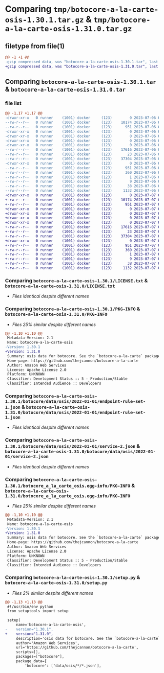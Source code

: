 # Comparing `tmp/botocore-a-la-carte-osis-1.30.1.tar.gz` & `tmp/botocore-a-la-carte-osis-1.31.0.tar.gz`

## filetype from file(1)

```diff
@@ -1 +1 @@
-gzip compressed data, was "botocore-a-la-carte-osis-1.30.1.tar", last modified: Thu Jul  6 01:45:16 2023, max compression
+gzip compressed data, was "botocore-a-la-carte-osis-1.31.0.tar", last modified: Fri Jul  7 01:44:08 2023, max compression
```

## Comparing `botocore-a-la-carte-osis-1.30.1.tar` & `botocore-a-la-carte-osis-1.31.0.tar`

### file list

```diff
@@ -1,17 +1,17 @@
-drwxr-xr-x   0 runner    (1001) docker     (123)        0 2023-07-06 01:45:16.770987 botocore-a-la-carte-osis-1.30.1/
--rw-r--r--   0 runner    (1001) docker     (123)    10174 2023-07-06 01:45:16.000000 botocore-a-la-carte-osis-1.30.1/LICENSE.txt
--rw-r--r--   0 runner    (1001) docker     (123)      951 2023-07-06 01:45:16.770987 botocore-a-la-carte-osis-1.30.1/PKG-INFO
-drwxr-xr-x   0 runner    (1001) docker     (123)        0 2023-07-06 01:45:16.770987 botocore-a-la-carte-osis-1.30.1/botocore/
-drwxr-xr-x   0 runner    (1001) docker     (123)        0 2023-07-06 01:45:16.770987 botocore-a-la-carte-osis-1.30.1/botocore/data/
-drwxr-xr-x   0 runner    (1001) docker     (123)        0 2023-07-06 01:45:16.770987 botocore-a-la-carte-osis-1.30.1/botocore/data/osis/
-drwxr-xr-x   0 runner    (1001) docker     (123)        0 2023-07-06 01:45:16.770987 botocore-a-la-carte-osis-1.30.1/botocore/data/osis/2022-01-01/
--rw-r--r--   0 runner    (1001) docker     (123)    17616 2023-07-06 01:44:40.000000 botocore-a-la-carte-osis-1.30.1/botocore/data/osis/2022-01-01/endpoint-rule-set-1.json
--rw-r--r--   0 runner    (1001) docker     (123)       23 2023-07-06 01:44:40.000000 botocore-a-la-carte-osis-1.30.1/botocore/data/osis/2022-01-01/paginators-1.json
--rw-r--r--   0 runner    (1001) docker     (123)    37304 2023-07-06 01:44:40.000000 botocore-a-la-carte-osis-1.30.1/botocore/data/osis/2022-01-01/service-2.json
-drwxr-xr-x   0 runner    (1001) docker     (123)        0 2023-07-06 01:45:16.770987 botocore-a-la-carte-osis-1.30.1/botocore_a_la_carte_osis.egg-info/
--rw-r--r--   0 runner    (1001) docker     (123)      951 2023-07-06 01:45:16.000000 botocore-a-la-carte-osis-1.30.1/botocore_a_la_carte_osis.egg-info/PKG-INFO
--rw-r--r--   0 runner    (1001) docker     (123)      360 2023-07-06 01:45:16.000000 botocore-a-la-carte-osis-1.30.1/botocore_a_la_carte_osis.egg-info/SOURCES.txt
--rw-r--r--   0 runner    (1001) docker     (123)        1 2023-07-06 01:45:16.000000 botocore-a-la-carte-osis-1.30.1/botocore_a_la_carte_osis.egg-info/dependency_links.txt
--rw-r--r--   0 runner    (1001) docker     (123)        9 2023-07-06 01:45:16.000000 botocore-a-la-carte-osis-1.30.1/botocore_a_la_carte_osis.egg-info/top_level.txt
--rw-r--r--   0 runner    (1001) docker     (123)       38 2023-07-06 01:45:16.770987 botocore-a-la-carte-osis-1.30.1/setup.cfg
--rw-r--r--   0 runner    (1001) docker     (123)     1132 2023-07-06 01:45:16.000000 botocore-a-la-carte-osis-1.30.1/setup.py
+drwxr-xr-x   0 runner    (1001) docker     (123)        0 2023-07-07 01:44:08.559511 botocore-a-la-carte-osis-1.31.0/
+-rw-r--r--   0 runner    (1001) docker     (123)    10174 2023-07-07 01:44:08.000000 botocore-a-la-carte-osis-1.31.0/LICENSE.txt
+-rw-r--r--   0 runner    (1001) docker     (123)      951 2023-07-07 01:44:08.559511 botocore-a-la-carte-osis-1.31.0/PKG-INFO
+drwxr-xr-x   0 runner    (1001) docker     (123)        0 2023-07-07 01:44:08.559511 botocore-a-la-carte-osis-1.31.0/botocore/
+drwxr-xr-x   0 runner    (1001) docker     (123)        0 2023-07-07 01:44:08.559511 botocore-a-la-carte-osis-1.31.0/botocore/data/
+drwxr-xr-x   0 runner    (1001) docker     (123)        0 2023-07-07 01:44:08.559511 botocore-a-la-carte-osis-1.31.0/botocore/data/osis/
+drwxr-xr-x   0 runner    (1001) docker     (123)        0 2023-07-07 01:44:08.559511 botocore-a-la-carte-osis-1.31.0/botocore/data/osis/2022-01-01/
+-rw-r--r--   0 runner    (1001) docker     (123)    17616 2023-07-07 01:43:28.000000 botocore-a-la-carte-osis-1.31.0/botocore/data/osis/2022-01-01/endpoint-rule-set-1.json
+-rw-r--r--   0 runner    (1001) docker     (123)       23 2023-07-07 01:43:28.000000 botocore-a-la-carte-osis-1.31.0/botocore/data/osis/2022-01-01/paginators-1.json
+-rw-r--r--   0 runner    (1001) docker     (123)    37304 2023-07-07 01:43:28.000000 botocore-a-la-carte-osis-1.31.0/botocore/data/osis/2022-01-01/service-2.json
+drwxr-xr-x   0 runner    (1001) docker     (123)        0 2023-07-07 01:44:08.559511 botocore-a-la-carte-osis-1.31.0/botocore_a_la_carte_osis.egg-info/
+-rw-r--r--   0 runner    (1001) docker     (123)      951 2023-07-07 01:44:08.000000 botocore-a-la-carte-osis-1.31.0/botocore_a_la_carte_osis.egg-info/PKG-INFO
+-rw-r--r--   0 runner    (1001) docker     (123)      360 2023-07-07 01:44:08.000000 botocore-a-la-carte-osis-1.31.0/botocore_a_la_carte_osis.egg-info/SOURCES.txt
+-rw-r--r--   0 runner    (1001) docker     (123)        1 2023-07-07 01:44:08.000000 botocore-a-la-carte-osis-1.31.0/botocore_a_la_carte_osis.egg-info/dependency_links.txt
+-rw-r--r--   0 runner    (1001) docker     (123)        9 2023-07-07 01:44:08.000000 botocore-a-la-carte-osis-1.31.0/botocore_a_la_carte_osis.egg-info/top_level.txt
+-rw-r--r--   0 runner    (1001) docker     (123)       38 2023-07-07 01:44:08.559511 botocore-a-la-carte-osis-1.31.0/setup.cfg
+-rw-r--r--   0 runner    (1001) docker     (123)     1132 2023-07-07 01:44:08.000000 botocore-a-la-carte-osis-1.31.0/setup.py
```

### Comparing `botocore-a-la-carte-osis-1.30.1/LICENSE.txt` & `botocore-a-la-carte-osis-1.31.0/LICENSE.txt`

 * *Files identical despite different names*

### Comparing `botocore-a-la-carte-osis-1.30.1/PKG-INFO` & `botocore-a-la-carte-osis-1.31.0/PKG-INFO`

 * *Files 25% similar despite different names*

```diff
@@ -1,10 +1,10 @@
 Metadata-Version: 2.1
 Name: botocore-a-la-carte-osis
-Version: 1.30.1
+Version: 1.31.0
 Summary: osis data for botocore. See the `botocore-a-la-carte` package for more info.
 Home-page: https://github.com/thejcannon/botocore-a-la-carte
 Author: Amazon Web Services
 License: Apache License 2.0
 Platform: UNKNOWN
 Classifier: Development Status :: 5 - Production/Stable
 Classifier: Intended Audience :: Developers
```

### Comparing `botocore-a-la-carte-osis-1.30.1/botocore/data/osis/2022-01-01/endpoint-rule-set-1.json` & `botocore-a-la-carte-osis-1.31.0/botocore/data/osis/2022-01-01/endpoint-rule-set-1.json`

 * *Files identical despite different names*

### Comparing `botocore-a-la-carte-osis-1.30.1/botocore/data/osis/2022-01-01/service-2.json` & `botocore-a-la-carte-osis-1.31.0/botocore/data/osis/2022-01-01/service-2.json`

 * *Files identical despite different names*

### Comparing `botocore-a-la-carte-osis-1.30.1/botocore_a_la_carte_osis.egg-info/PKG-INFO` & `botocore-a-la-carte-osis-1.31.0/botocore_a_la_carte_osis.egg-info/PKG-INFO`

 * *Files 25% similar despite different names*

```diff
@@ -1,10 +1,10 @@
 Metadata-Version: 2.1
 Name: botocore-a-la-carte-osis
-Version: 1.30.1
+Version: 1.31.0
 Summary: osis data for botocore. See the `botocore-a-la-carte` package for more info.
 Home-page: https://github.com/thejcannon/botocore-a-la-carte
 Author: Amazon Web Services
 License: Apache License 2.0
 Platform: UNKNOWN
 Classifier: Development Status :: 5 - Production/Stable
 Classifier: Intended Audience :: Developers
```

### Comparing `botocore-a-la-carte-osis-1.30.1/setup.py` & `botocore-a-la-carte-osis-1.31.0/setup.py`

 * *Files 2% similar despite different names*

```diff
@@ -1,13 +1,13 @@
 #!/usr/bin/env python
 from setuptools import setup
 
 setup(
     name='botocore-a-la-carte-osis',
-    version="1.30.1",
+    version="1.31.0",
     description='osis data for botocore. See the `botocore-a-la-carte` package for more info.',
     author='Amazon Web Services',
     url='https://github.com/thejcannon/botocore-a-la-carte',
     scripts=[],
     packages=["botocore"],
     package_data={
         'botocore': ['data/osis/*/*.json'],
```

